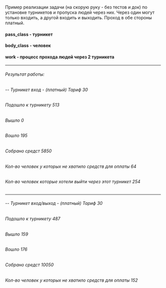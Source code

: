 Пример реализации задачи (на скорую руку - без тестов и док) по установке турникетов и пропуска людей через них. Через один могут только входить, а другой входить и выходить. Проход в обе стороны платный.
#### pass_class - турникет
#### body_class - человек
#### work - процесс прохода людей через 2 турникета
---
###### Результат работы:
###### -- Турникет вход - (платный) Тариф 30
###### Подошло к турникету 513
###### Вышло 0
###### Вошло 195
###### Собрано средст 5850
###### Кол-во человек у которых не хватило средств для оплаты 64
###### Кол-во человек которые хотели выйти через этот турникет 254
---
###### -- Турникет вход/выход - (платный) Тариф 30
###### Подошло к турникету 487
###### Вышло 159
###### Вошло 176
###### Собрано средст 10050
###### Кол-во человек у которых не хватило средств для оплаты 152
